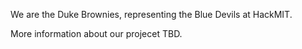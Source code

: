 We are the Duke Brownies, representing the Blue Devils at HackMIT.

More information about our projecet TBD.
